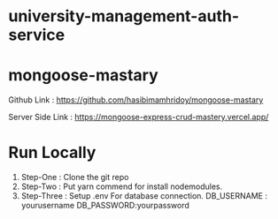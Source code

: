 # university-management-auth-service
# mongoose-mastary

Github Link : https://github.com/hasibimamhridoy/mongoose-mastary

Server Side Link : https://mongoose-express-crud-mastery.vercel.app/

# Run Locally

1. Step-One : Clone the git repo
1. Step-Two : Put yarn commend for install nodemodules.
1. Step-Three : Setup .env For database connection. DB_USERNAME : yourusername DB_PASSWORD:yourpassword 